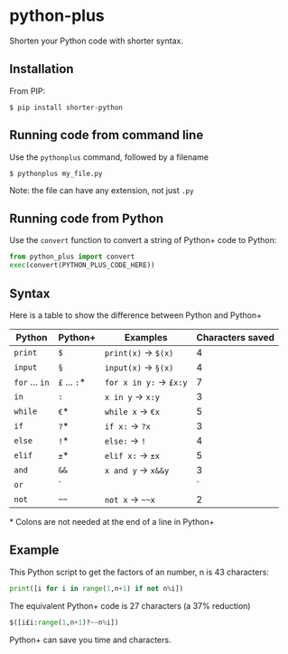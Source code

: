 # python-plus
Shorten your Python code with shorter syntax.

## Installation

From PIP:

```
$ pip install shorter-python
```

## Running code from command line

Use the `pythonplus` command, followed by a filename

```
$ pythonplus my_file.py
```

Note: the file can have any extension, not just `.py`

## Running code from Python

Use the `convert` function to convert a string of Python+ code to Python:

```python
from python_plus import convert
exec(convert(PYTHON_PLUS_CODE_HERE))
```

## Syntax

Here is a table to show the difference between Python and Python+

|Python|Python+|Examples|Characters saved|
|-|-|-|-|
|`print`|`$`|`print(x)` -> `$(x)`|4|
|`input`|`§`|`input(x)` -> `§(x)`|4|
|`for` ... `in`|`£` ... `:`\*|`for x in y:` -> `£x:y`|7|
|`in`|`:`|`x in y` -> `x:y`|3|
|`while`|`€`\*|`while x` -> `€x`|5|
|`if`|`?`\*|`if x:` -> `?x`|3|
|`else`|`!`\*|`else:` -> `!`|4|
|`elif`|`±`\*|`elif x:` -> `±x`|5|
|`and`|`&&`|`x and y` -> `x&&y`|3|
|`or`|`||`|`x or y` -> `x||y`|2|
|`not`|`~~`|`not x` -> `~~x`|2|

\* Colons are not needed at the end of a line in Python+

## Example

This Python script to get the factors of an number, n is 43 characters:

```python
print([i for i in range(1,n+1) if not n%i])
```

The equivalent Python+ code is 27 characters (a 37% reduction)

```python
$([i£i:range(1,n+1)?~~n%i])
```

Python+ can save you time and characters.
